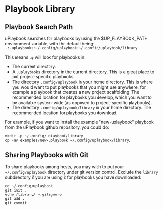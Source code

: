 # Playbook Library

## Playbook Search Path

uPlaybook searches for playbooks by using the $UP_PLAYBOOK_PATH environment variable, with
the default being: `.:.uplaybooks:~/.config/uplaybook:~/.config/uplaybook/library`

This means `up` will look for playbooks in:

- The current directory.
- A `.uplaybooks` directory in the current directory.  This is a great place to put
  project-specific playbooks.
- The directory `.config/uplaybook` in your home directory.  This is where you would want
  to put playbooks that you might use anywhere, for example a playbook that creates a new
  project scaffolding.  The recommended location for playbooks you develop, which you
  want to be available system-wide (as opposed to project-specific playbooks).
- The directory `.config/uplaybook/library` in your home directory.  The recommended
  location for playbooks you download.

For example, if you want to install the example "new-uplaybook" playbook from the
uPlaybook github repository, you could do:

    mkdir -p ~/.config/uplaybook/library
    cp -av examples/new-uplaybook ~/.config/uplaybook/library/

## Sharing Playbooks with Git

To share playbooks among hosts, you may wish to put your `~/.config/uplaybook` directory
under git version control.  Exclude the `library` subdirectory if you are using it for
playbooks you have downloaded:

    cd ~/.config/uplaybook
    git init .
    echo /library/ >.gitignore
    git add .
    git commit

<!-- vim: set tw=90: -->
